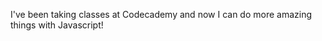 I've been taking classes at Codecademy and now I can do more amazing things with Javascript!
<script>
var confirmResult = confirm("Prepare yourself to see some cool things!\nGet ready!");
if c(onfirmResult===true){
  Here we go!
}
</script>
